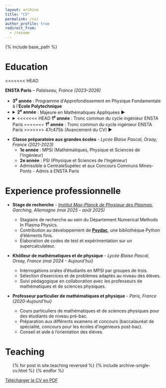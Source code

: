 ```yaml
---
layout: archive
title: "CV"
permalink: /cv/
author_profile: true
redirect_from:
  - /resume
---
```


<link rel="stylesheet" href="{{ '/assets/css/cv-style.css' | relative_url }}">

{% include base_path %}

<script>
document.querySelectorAll("details").forEach((detail) => {
  const content = detail.querySelector(".slide-content");
  if (!content) return;

  content.style.overflow = "hidden";
  content.style.transition = "max-height 0.3s ease, opacity 0.3s ease";
  content.style.maxHeight = "0";
  content.style.opacity = "0";

  detail.addEventListener("toggle", () => {
    if (detail.open) {
      content.style.maxHeight = content.scrollHeight + "px";
      content.style.opacity = "1";
    } else {
      content.style.maxHeight = "0";
      content.style.opacity = "0";
    }
  });
});
</script>


<style>
<<<<<<< HEAD
details summary {
  cursor: pointer;
  font-weight: bold;
  margin-top: 0.5em;
=======
details > summary {
  list-style: none;
  cursor: pointer;
>>>>>>> 47c475b (Avancement du CV)
}

details summary .triangle {
  display: inline-block;
  transform: rotate(0deg);
  transition: transform 0.2s ease;
  margin-left: 5px;
}

details[open] summary .triangle {
  transform: rotate(90deg);
}

.slide-content {
  padding: 0 1em;
  margin-top: 0.5em;
  background-color: #f9f9f9;
  border-left: 3px solid #ccc;
  border-radius: 4px;
  max-height: 0;
  overflow: hidden;
}

/* Amélioration des transitions pour les triangles */
.triangle {
  display: inline-block;
  transition: transform 0.3s ease-in-out !important;
  font-size: 1.0em;
  margin-left: 5px;
  transform-origin: center;
}

/* Style pour le contenu déroulant */
.slide-content {
  overflow: hidden;
  transition: max-height 0.6s ease-in-out;
}

/* Hover effect pour les summary */
details > summary:hover {
  background-color: rgba(0, 0, 0, 0.05);
  border-radius: 3px;
  padding: 2px 4px;
  margin: -2px -4px;
}
</style>


Education
======
<<<<<<< HEAD
<p><strong>ENSTA Paris</strong> – <em>Palaiseau, France (2023–2026)</em></p>

<ul>
  <li>
    <strong>3<sup>e</sup> année</strong> : Programme d'Approfondissement en Physique Fondamentale à l'<strong>École Polytechnique</strong>
  </li>

  <li>
    <details>
      <summary>
        <strong>2<sup>e</sup> année</strong> : Majeure en Mathématiques Appliquées
        <span class="triangle">&#9654;</span>
      </summary>
      <div class="slide-content">
        <ul>
          <li><strong>Cours de majeure :</strong> Chaînes de Markov, Martingales à temps discret, Modélisation statistique, Recherche opérationnelle, Optimisation différentielle, Méthode des éléments finis, Analyse fonctionnelle, Calcul scientifique en C++, Projet de modélisation d'une galaxie.</li>
          <li><strong>Cours de mineure :</strong> Physique statistique, Physique des plasmas, Théorie spectrale des opérateurs auto-adjoints, Initiation au calcul haute performance, Automatique et commande des systèmes, Algèbre linéaire numérique.</li>
        </ul>
      </div>
=======
* **ENSTA Paris** – _Palaiseau, France (2023-2026)_
  * <strong>3<sup>e</sup> année</strong> : Programme d'Approfondissement en Physique Fondamentale à l'**École Polytechnique**
  * <details>
    <summary>
      <strong>2<sup>e</sup> année</strong> : Majeure en Mathématiques Appliquées 
      <span class="triangle">&#9654;</span>
    </summary>
    <div class="slide-content">
      <ul>
        <li><strong>Cours de majeure :</strong> Chaînes de Markov, Martingales à temps discret, Modélisation statistique, Recherche opérationnelle, Optimisation différentielle, Méthode des éléments finis, Analyse fonctionnelle, Calcul scientifique en C++, Projet de modélisation d'une galaxie.</li>
        <li><strong>Cours de mineure :</strong> Physique statistique, Physique des plasmas, Théorie spectrale des opérateurs auto-adjoints, Initiation au calcul haute performance, Automatique et commande des systèmes, Algèbre linéaire numérique.</li>
      </ul>
    </div>
>>>>>>> 47c475b (Avancement du CV)
    </details>
  </li>

  <li>
    <details>
      <summary>
<<<<<<< HEAD
        <strong>1<sup>e</sup> année</strong> : Tronc commun du cycle ingénieur ENSTA Paris
=======
        <strong>1<sup>e</sup> année</strong> : Tronc commun du cycle ingénieur ENSTA Paris 
>>>>>>> 47c475b (Avancement du CV)
        <span class="triangle">&#9654;</span>
      </summary>
      <div class="slide-content">
        <ul>
          <li><strong>Cours de mathématiques :</strong> Outils d'analyse d'EDP, Analyse complexe, Systèmes dynamiques, Optimisation, Probabilités et statistiques.</li>
          <li><strong>Cours de physique :</strong> Mécanique des milieux continus, Mécanique des fluides, Physique quantique, Physique statistique, Théorie des champs (non quantique), Physique des particules.</li>
          <li><strong>Cours d'informatique et projets :</strong> Algorithmique, Programmation en C et Matlab ; Projet de programmation : Méthode des éléments finis en Matlab ; Projet de programmation : Jeu d'échecs en C.</li>
        </ul>
      </div>
    </details>
  </li>
</ul>


<script>
<<<<<<< HEAD
// Version simple et directe
document.addEventListener('DOMContentLoaded', function() {
    console.log('DOM loaded, initializing details animations...');
    
    var allDetails = document.querySelectorAll('details');
    console.log('Found', allDetails.length, 'details elements');
    
    allDetails.forEach(function(details, index) {
        console.log('Processing details', index);
        
        var summary = details.querySelector('summary');
        var triangle = summary ? summary.querySelector('.triangle') : null;
        var content = details.querySelector('.slide-content');
        
        if (!summary) {
            console.log('No summary found for details', index);
            return;
        }
        
        console.log('Details', index, 'has triangle:', !!triangle, 'has content:', !!content);
        
        // Initialize state
        if (content) {
            content.style.maxHeight = details.hasAttribute('open') ? content.scrollHeight + "px" : "0px";
            console.log('Set initial maxHeight for details', index, ':', content.style.maxHeight);
        }
        
        if (triangle) {
            triangle.style.transform = details.hasAttribute('open') ? 'rotate(90deg)' : 'rotate(0deg)';
            console.log('Set initial triangle rotation for details', index, ':', triangle.style.transform);
        }
        
        // Add click handler
        summary.addEventListener('click', function(event) {
            event.preventDefault();
            console.log('Clicked on details', index);
            
            var isOpen = details.hasAttribute('open');
            console.log('Current state - isOpen:', isOpen);
            
            if (isOpen) {
                // Closing
                console.log('Closing details', index);
                if (content) {
                    content.style.maxHeight = "0px";
                    console.log('Set maxHeight to 0px');
                }
                if (triangle) {
                    triangle.style.transform = 'rotate(0deg)';
                    console.log('Set triangle to 0deg');
                }
                
                setTimeout(function() {
                    details.removeAttribute('open');
                    console.log('Removed open attribute for details', index);
                }, 600);
            } else {
                // Opening
                console.log('Opening details', index);
                details.setAttribute('open', '');
                
                // Force reflow
                details.offsetHeight;
                
                if (content) {
                    var newHeight = content.scrollHeight + "px";
                    content.style.maxHeight = newHeight;
                    console.log('Set maxHeight to', newHeight);
                }
                if (triangle) {
                    triangle.style.transform = 'rotate(90deg)';
                    console.log('Set triangle to 90deg');
                }
            }
        });
        
        console.log('Added click handler for details', index);
    });
    
    console.log('Details animations initialized successfully');
=======
document.addEventListener('DOMContentLoaded', function() {
    // Add event listeners to all details elements
    document.querySelectorAll('details').forEach(function(details) {
        var summary = details.querySelector('summary');
        var triangle = summary.querySelector('.triangle');
        var content = details.querySelector('.slide-content');
        
        // Initialize state only if content exists
        if (content) {
            if (details.open) {
                content.style.maxHeight = content.scrollHeight + "px";
            } else {
                content.style.maxHeight = "0px";
            }
        }
        
        // Initialize triangle rotation
        if (triangle) {
            triangle.style.transform = details.open ? 'rotate(90deg)' : 'rotate(0deg)';
        }
        
        // Handle click on summary to control the animation manually
        summary.addEventListener('click', function(event) {
            event.preventDefault(); // Prevent default details behavior
            
            if (details.open) {
                // Currently open, we want to close it with animation
                if (content) {
                    content.style.maxHeight = "0px";
                }
                if (triangle) {
                    triangle.style.transform = 'rotate(0deg)';
                }
                
                // Close the details after animation completes
                setTimeout(function() {
                    details.removeAttribute('open');
                }, 600); // Match the CSS transition duration
                
            } else {
                // Currently closed, we want to open it
                details.setAttribute('open', '');
                
                // Force a reflow to ensure the open state is applied
                details.offsetHeight;
                
                if (content) {
                    content.style.maxHeight = content.scrollHeight + "px";
                }
                if (triangle) {
                    triangle.style.transform = 'rotate(90deg)';
                }
            }
        });
    });
>>>>>>> 47c475b (Avancement du CV)
});
</script>

* **Classe préparatoire aux grandes écoles** - _Lycée Blaise Pascal, Orsay, France (2021-2023)_
  * **1e année** : MPSI (Mathématiques, Physique et Sciences de l'Ingénieur)
  * **2e année** : PSI (Physique et Sciences de l'Ingénieur)
  * Admissible à CentraleSupélec et aux Concours Communs Mines-Ponts - Admis à ENSTA Paris

Experience professionnelle
======
* **Stage de recherche** - _[Institut Max-Planck de Physique des Plasmas](https://www.ipp.mpg.de/), Garching, Allemagne (mai 2025 - août 2025)_
  * Stagiaire de recherche au sein du Département Numerical Methods In Plasma Physics.
  * Contribution au développement de [**Psydac**](https://github.com/pyccel/psydac), une bibliothèque Python d’éléments finis.
  * Élaboration de codes de test et expérimentation sur un supercalculateur.


* **Khôlleur de mathématiques et de physique** - _Lycée Blaise Pascal, Orsay, France (mai 2024 - Aujourd'hui)_
  * Interrogations orales d’étudiants en MPSI par groupes de trois.
  * Sélection d’exercices et de problèmes adaptés au niveau des élèves.
  * Suivi pédagogique en collaboration avec les professeurs de mathématiques et de sciences physiques.

* **Professeur particulier de mathématiques et physique** - _Paris, France (2020-Aujourd'hui)_
  * Cours particuliers de mathématiques et de sciences physiques pour des étudiants de niveau pré-bac.
  * Préparation aux différents examens et concours (baccalauréat de spécialité, concours pour les écoles d’ingénieurs post-bac).
  * Conseil et aide à l’orientation des élèves.

Teaching
======
  <ul>{% for post in site.teaching reversed %}
    {% include archive-single-cv.html %}
  {% endfor %}</ul>

<!-- 
  
Skills
======
* Skill 1
* Skill 2
  * Sub-skill 2.1
  * Sub-skill 2.2
  * Sub-skill 2.3
* Skill 3

Publications
======
  <ul>{% for post in site.publications reversed %}
    {% include archive-single-cv.html %}
  {% endfor %}</ul>
  
Talks
======
  <ul>{% for post in site.talks reversed %}
    {% include archive-single-talk-cv.html  %}
  {% endfor %}</ul>
  

  
Service and leadership
======
* Currently signed in to 43 different slack teams -->
<div class="cv-download-links">
  <a href="{{ base_path }}/files/cv.pdf" class="btn btn--primary">Télécharger le CV en PDF</a>
</div>

